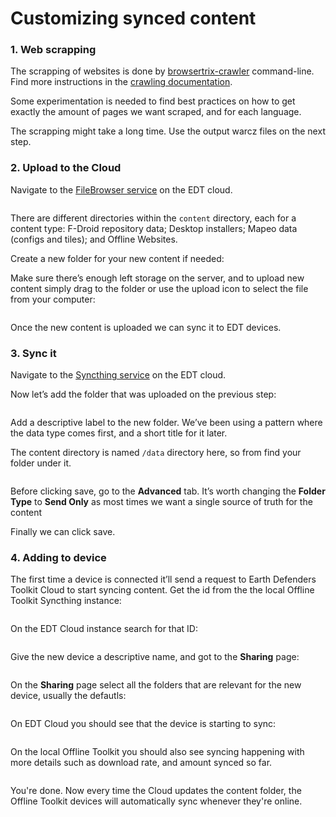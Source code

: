 # Customizing synced content



### 1. Web scrapping

The scrapping of websites is done by [browsertrix-crawler](https://github.com/webrecorder/browsertrix-crawler) command-line. Find more instructions in the [crawling documentation](https://www.notion.so/Web-Crawling-c8f980b0fac54cdc9c2d9a308461ddd9).

Some experimentation is needed to find best practices on how to get exactly the amount of pages we want scraped, and for each language.

The scrapping might take a long time. Use the output warcz files on the next step.

### 2. Upload to the Cloud

Navigate to the [FileBrowser service](https://files.earthdefenderstoolkit.com) on the EDT cloud.

<figure><img src="../../.gitbook/assets/Untitled.png" alt=""><figcaption></figcaption></figure>

There are different directories within the `content` directory, each for a content type: F-Droid repository data; Desktop installers; Mapeo data (configs and tiles); and Offline Websites.

Create a new folder for your new content if needed:

Make sure there’s enough left storage on the server, and to upload new content simply drag to the folder or use the upload icon to select the file from your computer:

<figure><img src="../../.gitbook/assets/Untitled 1.png" alt=""><figcaption></figcaption></figure>

Once the new content is uploaded we can sync it to EDT devices.

### 3. Sync it

Navigate to the [Syncthing service](http://sync.earthdefenderstoolkit.com/) on the EDT cloud.

Now let’s add the folder that was uploaded on the previous step:

<figure><img src="../../.gitbook/assets/Untitled 2.png" alt=""><figcaption></figcaption></figure>

Add a descriptive label to the new folder. We’ve been using a pattern where the data type comes first, and a short title for it later.

The content directory is named `/data` directory here, so from find your folder under it.

<figure><img src="../../.gitbook/assets/Untitled 3.png" alt=""><figcaption></figcaption></figure>

Before clicking save, go to the **Advanced** tab. It’s worth changing the **Folder Type** to **Send Only** as most times we want a single source of truth for the content

Finally we can click save.

### 4. Adding to device

The first time a device is connected it’ll send a request to Earth Defenders Toolkit Cloud to start syncing content. Get the id from the the local Offline Toolkit Syncthing instance:

<figure><img src="../../.gitbook/assets/Untitled 5.png" alt=""><figcaption></figcaption></figure>

On the EDT Cloud instance search for that ID:



<figure><img src="../../.gitbook/assets/Untitled 6 (1).png" alt=""><figcaption></figcaption></figure>

Give the new device a descriptive name, and got to the **Sharing** page:

<figure><img src="../../.gitbook/assets/Untitled 7.png" alt=""><figcaption></figcaption></figure>

On the **Sharing** page select all the folders that are relevant for the new device, usually the defautls:

<figure><img src="../../.gitbook/assets/Untitled 8.png" alt=""><figcaption></figcaption></figure>

On EDT Cloud you should see that the device is starting to sync:

<figure><img src="../../.gitbook/assets/Untitled 9.png" alt=""><figcaption></figcaption></figure>

On the local Offline Toolkit you should also see syncing happening with more details such as download rate, and amount synced so far.

<figure><img src="../../.gitbook/assets/Untitled 10.png" alt=""><figcaption></figcaption></figure>

You're done. Now every time the Cloud updates the content folder, the Offline Toolkit devices will automatically sync whenever they're online.
